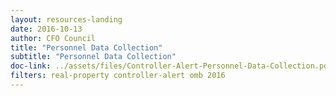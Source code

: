 ```yaml
---
layout: resources-landing
date: 2016-10-13
author: CFO Council
title: "Personnel Data Collection"
subtitle: "Personnel Data Collection"
doc-link: ../assets/files/Controller-Alert-Personnel-Data-Collection.pdf
filters: real-property controller-alert omb 2016
---
```

